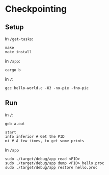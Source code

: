 # Checkpointing

## Setup

in `/get-tasks`:

```
make
make install
```

in `/app`:

```
cargo b
```

in `/`:

```
gcc hello-world.c -O3 -no-pie -fno-pic
```

## Run

in `/`:

```
gdb a.out

start
info inferior # Get the PID
ni # A few times, to get some prints
```

in `/app`

```
sudo ./target/debug/app read <PID>
sudo ./target/debug/app dump <PID> hello.proc
sudo ./target/debug/app restore hello.proc
```
